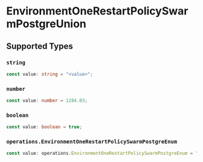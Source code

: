 # EnvironmentOneRestartPolicySwarmPostgreUnion


## Supported Types

### `string`

```typescript
const value: string = "<value>";
```

### `number`

```typescript
const value: number = 1284.03;
```

### `boolean`

```typescript
const value: boolean = true;
```

### `operations.EnvironmentOneRestartPolicySwarmPostgreEnum`

```typescript
const value: operations.EnvironmentOneRestartPolicySwarmPostgreEnum = "null";
```

